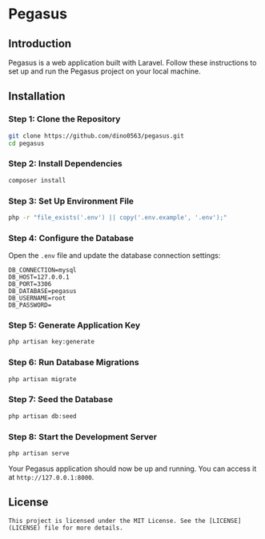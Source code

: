 # Pegasus

## Introduction

Pegasus is a web application built with Laravel. Follow these instructions to set up and run the Pegasus project on your local machine.

## Installation

### Step 1: Clone the Repository

```bash
git clone https://github.com/dino0563/pegasus.git
cd pegasus
```

### Step 2: Install Dependencies

```bash
composer install
```

### Step 3: Set Up Environment File

```bash
php -r "file_exists('.env') || copy('.env.example', '.env');"
```

### Step 4: Configure the Database

Open the `.env` file and update the database connection settings:

```dotenv
DB_CONNECTION=mysql
DB_HOST=127.0.0.1
DB_PORT=3306
DB_DATABASE=pegasus
DB_USERNAME=root
DB_PASSWORD=
```

### Step 5: Generate Application Key

```bash
php artisan key:generate
```

### Step 6: Run Database Migrations

```bash
php artisan migrate
```

### Step 7: Seed the Database

```bash
php artisan db:seed
```

### Step 8: Start the Development Server

```bash
php artisan serve
```

Your Pegasus application should now be up and running. You can access it at `http://127.0.0.1:8000`.

## License
```This project is licensed under the MIT License. See the [LICENSE](LICENSE) file for more details.```


